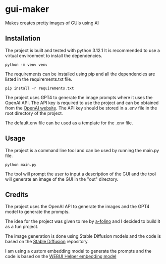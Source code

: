 # gui-maker
Makes creates pretty images of GUIs using AI

## Installation

The project is built and tested with python 3.12.1
It is recommended to use a virtual environment to install the dependencies.

`python -m venv venv`

The requirements can be installed using pip and all the dependencies are listed in the requirements.txt file.

`pip install -r requirements.txt`

The project uses GPT4 to generate the image prompts where it uses the OpenAI API. The API key is required to use the project and can be obtained from the [OpenAI website](https://platform.openai.com/api-keys). The API key should be stored in a .env file in the root directory of the project.

The default.env file can be used as a template for the .env file.

## Usage

The project is a command line tool and can be used by running the main.py file.

`python main.py`

The tool will prompt the user to input a description of the GUI and the tool will generate an image of the GUI in the "out" directory.

## Credits

The project uses the OpenAI API to generate the images and the GPT4 model to generate the prompts.

The idea for the project was given to me by [a-folino](https://github.com/a-folino) and I decided to build it as a fun project.

The image generation is done using Stable Diffusion models and the code is based on the [Stable Diffusion]() repository.

I am using a custom embedding model to generate the prompts and the code is based on the [WEBUI Helper embedding model](https://civitai.com/models/2502/webui-helper)